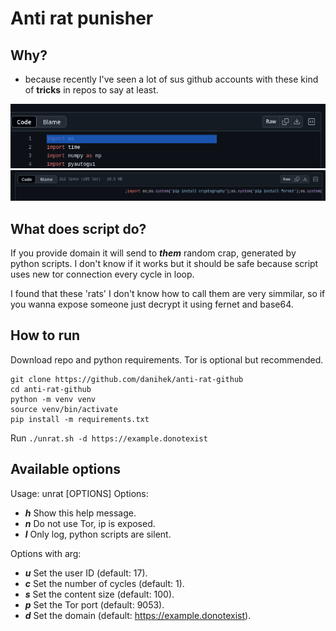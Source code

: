 # Anti rat punisher

## Why?
- because recently I've seen a lot of sus github accounts with these kind of **tricks** in repos to say at least.

![git_ss1](https://raw.githubusercontent.com/danihek/anti-rat-github/refs/heads/main/.assests/git_ss1.png)
![git_ss2](https://raw.githubusercontent.com/danihek/anti-rat-github/refs/heads/main/.assests/git_ss2.png)

## What does script do?
If you provide domain it will send to ***them*** random crap, generated by python scripts. I don't know if it works but it should be safe because script uses new tor connection every cycle in loop.

I found that these 'rats' I don't know how to call them are very simmilar, so if you wanna expose someone just decrypt it using fernet and base64.

## How to run
Download repo and python requirements.
Tor is optional but recommended.

```
git clone https://github.com/danihek/anti-rat-github
cd anti-rat-github
python -m venv venv
source venv/bin/activate
pip install -m requirements.txt
```

Run
``./unrat.sh -d https://example.donotexist``

## Available options
Usage: unrat [OPTIONS]
Options:
- ***h*** Show this help message.
- ***n*** Do not use Tor, ip is exposed.
- ***l*** Only log, python scripts are silent.

Options with arg:
- ***u*** Set the user ID (default: 17).
- ***c*** Set the number of cycles (default: 1).
- ***s*** Set the content size (default: 100).
- ***p*** Set the Tor port (default: 9053).
- ***d*** Set the domain (default: https://example.donotexist).
